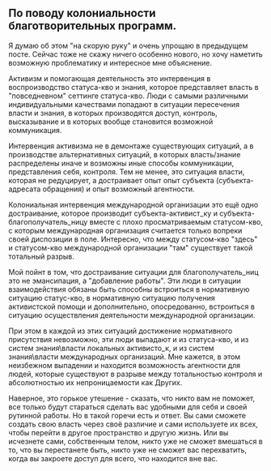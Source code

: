 ## По поводу колониальности благотворительных программ. 

Я думаю об этом "на скорую руку" и очень упрощаю в предыдущем посте. Сейчас тоже не скажу ничего особенно нового, но хочу наметить возможную проблематику и интересное мне объяснение.

Активизм и помогающая деятельность это интервенция в воспроизводство статуса-кво и знания, которое представляет власть в "повседневном" сеттинге статуса-кво. Люди с самыми различными индивидуальными качествами попадают в ситуации пересечения власти и знания, в которых производятся доступ, контроль, высказывание и в которых вообще становится возможной коммуникация. 

Интервенция активизма не в демонтаже существующих ситуаций, а в производстве альтернативных ситуаций, в которых власть/знание распределены иначе и возможны иные способы коммуникации, представления себя, контроля. Тем не менее, это ситуация власти, которая не редуцирует, а достраивает опыт опыт субъекта (субъекта-адресата обращения) и опыт возможный агентности.

Колониальная интервенция международной организации это ещё одно достраивание, которое производит субъекта-активист_ку и субъекта-благополучатель_ницу вместе с плохо просматриваемым статусом-кво, с которым международная организация считается только вопреки своей диспозиции в поле. Интересно, что между статусом-кво "здесь" и статусом-кво международной организации "там" существует такой тотальный разрыв.

Мой пойнт в том, что достраивание ситуации для благополучатель_ниц это не эмансипация, а "добавление работы". Эти люди в ситуации взаимодействия обязаны быть способны встроиться в нормативную ситуацию статус-кво, в нормативную ситуацию получения активистской помощи и дополнительно, опосредованно, встроиться в ситуацию осуществления деятельности международной организации. 

При этом в каждой из этих ситуаций достижение нормативного присутствия невозможно, эти люди выпадают и из статуса-кво, и из систем знания\власти локальных активисто_к, и из систем знания\власти международных организаций. Мне кажется, в этом неизбежном выпадении и находится возможность агентности для людей, которые существуют в разрыве между тотальностью контроля и абсолютностью их непроницаемости как Других. 

Наверное, это горькое утешение - сказать, что никто вам не поможет, все только будут стараться сделать вас удобными для себя и своей рутинной работы. Но в такой горечи есть и ответ. Вы сами сможете создать свою власть через своё различие и сами используете их всех, чтобы перейти в другое пространство и другую жизнь. Или вы исчезнете сами, собственным телом, никто уже не сможет вмешаться в то, что вы перестанете быть, никто уже не сможет вас перехватить, когда вы закроете доступ для всего, что находится вне вас.
